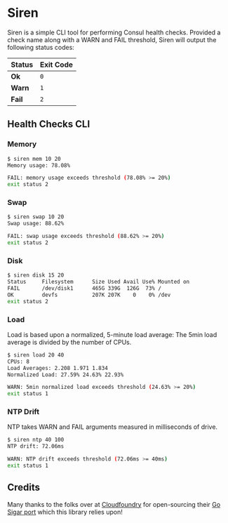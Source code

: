 # Siren

Siren is a simple CLI tool for performing Consul health checks. Provided a check name along with a WARN and FAIL threshold, Siren will output the following status codes:

| Status   | Exit Code |
|:---------|:----------|
| __Ok__   | `0`       |
| __Warn__ | `1`       |
| __Fail__ | `2`       |

## Health Checks CLI

### Memory

```bash
$ siren mem 10 20
Memory usage: 78.08%

FAIL: memory usage exceeds threshold (78.08% >= 20%)
exit status 2
```

### Swap

```bash
$ siren swap 10 20
Swap usage: 88.62%

FAIL: swap usage exceeds threshold (88.62% >= 20%)
exit status 2
```

### Disk

```bash
$ siren disk 15 20
Status     Filesystem      Size Used Avail Use% Mounted on
FAIL       /dev/disk1      465G 339G  126G  73% /
OK         devfs           207K 207K    0    0% /dev
exit status 2
```

### Load

Load is based upon a normalized, 5-minute load average: The 5min load average is divided by the number of CPUs.

```bash
$ siren load 20 40
CPUs: 8
Load Averages: 2.208 1.971 1.834
Normalized Load: 27.59% 24.63% 22.93%

WARN: 5min normalized load exceeds threshold (24.63% >= 20%)
exit status 1
```

### NTP Drift

NTP takes WARN and FAIL arguments measured in milliseconds of drive.

```bash
$ siren ntp 40 100
NTP drift: 72.06ms

WARN: NTP drift exceeds threshold (72.06ms >= 40ms)
exit status 1
```

## Credits

Many thanks to the folks over at [Cloudfoundry](https://github.com/cloudfoundry) for open-sourcing their [Go Sigar port](https://github.com/cloudfoundry/gosigar) which this library relies upon!

